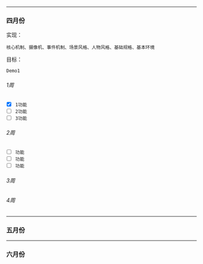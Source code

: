 - - -
### 四月份

实现：

``核心机制、摄像机、事件机制、场景风格、人物风格、基础规格、基本环境``

目标：

``Demo1``

###### 1周

* [x] ``1功能``
* [ ] ``2功能``
* [ ] ``3功能``

###### 2周

* [ ] ``功能``
* [ ] ``功能``
* [ ] ``功能``

###### 3周

###### 4周

- - -
### 五月份
- - -
### 六月份
